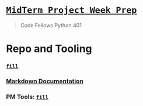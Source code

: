 # [`MidTerm Project Week Prep`](https://pythonmidtermproject.github.io/Project-Prep/)
> Code Fellows Python 401

# Repo and Tooling

### [`fill`]()

### [Markdown Documentation]()

### PM Tools: [`fill`]()